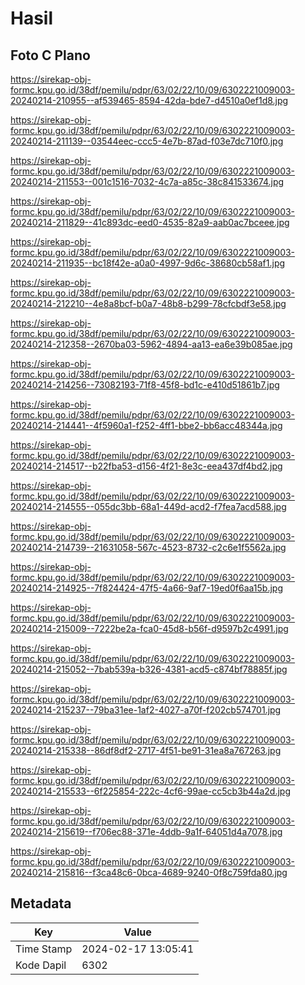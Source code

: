 # Hasil

## Foto C Plano

https://sirekap-obj-formc.kpu.go.id/38df/pemilu/pdpr/63/02/22/10/09/6302221009003-20240214-210955--af539465-8594-42da-bde7-d4510a0ef1d8.jpg

https://sirekap-obj-formc.kpu.go.id/38df/pemilu/pdpr/63/02/22/10/09/6302221009003-20240214-211139--03544eec-ccc5-4e7b-87ad-f03e7dc710f0.jpg

https://sirekap-obj-formc.kpu.go.id/38df/pemilu/pdpr/63/02/22/10/09/6302221009003-20240214-211553--001c1516-7032-4c7a-a85c-38c841533674.jpg

https://sirekap-obj-formc.kpu.go.id/38df/pemilu/pdpr/63/02/22/10/09/6302221009003-20240214-211829--41c893dc-eed0-4535-82a9-aab0ac7bceee.jpg

https://sirekap-obj-formc.kpu.go.id/38df/pemilu/pdpr/63/02/22/10/09/6302221009003-20240214-211935--bc18f42e-a0a0-4997-9d6c-38680cb58af1.jpg

https://sirekap-obj-formc.kpu.go.id/38df/pemilu/pdpr/63/02/22/10/09/6302221009003-20240214-212210--4e8a8bcf-b0a7-48b8-b299-78cfcbdf3e58.jpg

https://sirekap-obj-formc.kpu.go.id/38df/pemilu/pdpr/63/02/22/10/09/6302221009003-20240214-212358--2670ba03-5962-4894-aa13-ea6e39b085ae.jpg

https://sirekap-obj-formc.kpu.go.id/38df/pemilu/pdpr/63/02/22/10/09/6302221009003-20240214-214256--73082193-71f8-45f8-bd1c-e410d51861b7.jpg

https://sirekap-obj-formc.kpu.go.id/38df/pemilu/pdpr/63/02/22/10/09/6302221009003-20240214-214441--4f5960a1-f252-4ff1-bbe2-bb6acc48344a.jpg

https://sirekap-obj-formc.kpu.go.id/38df/pemilu/pdpr/63/02/22/10/09/6302221009003-20240214-214517--b22fba53-d156-4f21-8e3c-eea437df4bd2.jpg

https://sirekap-obj-formc.kpu.go.id/38df/pemilu/pdpr/63/02/22/10/09/6302221009003-20240214-214555--055dc3bb-68a1-449d-acd2-f7fea7acd588.jpg

https://sirekap-obj-formc.kpu.go.id/38df/pemilu/pdpr/63/02/22/10/09/6302221009003-20240214-214739--21631058-567c-4523-8732-c2c6e1f5562a.jpg

https://sirekap-obj-formc.kpu.go.id/38df/pemilu/pdpr/63/02/22/10/09/6302221009003-20240214-214925--7f824424-47f5-4a66-9af7-19ed0f6aa15b.jpg

https://sirekap-obj-formc.kpu.go.id/38df/pemilu/pdpr/63/02/22/10/09/6302221009003-20240214-215009--7222be2a-fca0-45d8-b56f-d9597b2c4991.jpg

https://sirekap-obj-formc.kpu.go.id/38df/pemilu/pdpr/63/02/22/10/09/6302221009003-20240214-215052--7bab539a-b326-4381-acd5-c874bf78885f.jpg

https://sirekap-obj-formc.kpu.go.id/38df/pemilu/pdpr/63/02/22/10/09/6302221009003-20240214-215237--79ba31ee-1af2-4027-a70f-f202cb574701.jpg

https://sirekap-obj-formc.kpu.go.id/38df/pemilu/pdpr/63/02/22/10/09/6302221009003-20240214-215338--86df8df2-2717-4f51-be91-31ea8a767263.jpg

https://sirekap-obj-formc.kpu.go.id/38df/pemilu/pdpr/63/02/22/10/09/6302221009003-20240214-215533--6f225854-222c-4cf6-99ae-cc5cb3b44a2d.jpg

https://sirekap-obj-formc.kpu.go.id/38df/pemilu/pdpr/63/02/22/10/09/6302221009003-20240214-215619--f706ec88-371e-4ddb-9a1f-64051d4a7078.jpg

https://sirekap-obj-formc.kpu.go.id/38df/pemilu/pdpr/63/02/22/10/09/6302221009003-20240214-215816--f3ca48c6-0bca-4689-9240-0f8c759fda80.jpg


## Metadata

| Key        | Value               |
| ---------- | ------------------- |
| Time Stamp | 2024-02-17 13:05:41 |
| Kode Dapil | 6302                |



